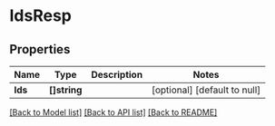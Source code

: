 # IdsResp

## Properties
Name | Type | Description | Notes
------------ | ------------- | ------------- | -------------
**Ids** | **[]string** |  | [optional] [default to null]

[[Back to Model list]](../README.md#documentation-for-models) [[Back to API list]](../README.md#documentation-for-api-endpoints) [[Back to README]](../README.md)



